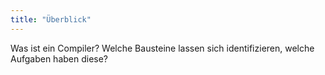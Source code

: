 ```yaml
---
title: "Überblick"
---
```



Was ist ein Compiler? Welche Bausteine lassen sich identifizieren, welche Aufgaben haben
diese?
